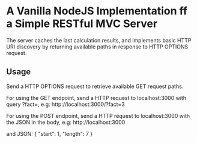 # A Vanilla NodeJS Implementation ff a Simple RESTful MVC Server
The server caches the last calculation results, and implements basic HTTP URI discovery by returning available paths in response to HTTP OPTIONS request.

## Usage
Send a HTTP OPTIONS request to retrieve available GET request paths.

For using the GET endpoint, send a HTTP request to localhost:3000 with query ?fact=<number>, 
e.g: http://localhost:3000/?fact=3

For using the POST endpoint, send a HTTP request to localhost:3000 with the JSON in the body, 
e.g: http://localhost:3000 
  
and JSON: 
{
"start": 1,
"length": 7
}
